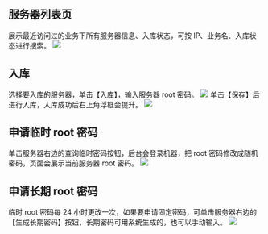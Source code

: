 ## 服务器列表页  ##
展示最近访问过的业务下所有服务器信息、入库状态，可按 IP、业务名、入库状态进行搜索。
![](http://imgcache.tce.fsphere.cn/static/mc.qcloudimg.com/static/img/b87a0740cc9cbf33d1d82fc888421b41/code1.png)
## 入库  ##
选择要入库的服务器，单击【入库】，输入服务器 root 密码。
![](http://imgcache.tce.fsphere.cn/static/mc.qcloudimg.com/static/img/9319826f1c60d0b6996cafe63977a351/code2.png)
单击【保存】后进行入库，入库成功后右上角浮框会提升。
![](http://imgcache.tce.fsphere.cn/static/mc.qcloudimg.com/static/img/45243893bf62089e517135ca38b2510e/code3.png)
## 申请临时 root 密码  ##
单击服务器右边的查询临时密码按钮，后台会登录机器，把 root 密码修改成随机密码，页面会展示当前服务器 root 密码。
![](http://imgcache.tce.fsphere.cn/static/mc.qcloudimg.com/static/img/7b4731b7879423b5ac7317240644a097/code4.png)
## 申请长期 root 密码  ##
临时 root 密码每 24 小时更改一次，如果要申请固定密码，可单击服务器右边的【生成长期密码】按钮，长期密码可用系统生成的，也可以手动输入。
![](http://imgcache.tce.fsphere.cn/static/mc.qcloudimg.com/static/img/656ed35a87472a3285fd283d31ca0359/code5.png)
